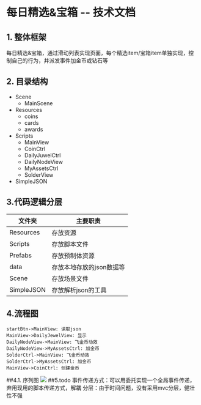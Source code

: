 ﻿# 每日精选&宝箱 -- 技术文档

## 1. 整体框架
每日精选&宝箱，通过滑动列表实现页面，每个精选item/宝箱item单独实现，控制自己的行为，并派发事件加金币或钻石等
## 2. 目录结构
* Scene
   * MainScene
* Resources
   * coins
   * cards
   * awards
* Scripts
   * MainView
   * CoinCtrl
   * DailyJuwelCtrl
   * DailyNodeView
   * MyAssetsCtrl
   * SolderView
* SimpleJSON

## 3.代码逻辑分层
|文件夹        |主要职责                  |
|-----------   |----------              |
|Resources     |存放资源                  |
|Scripts       |存放脚本文件              |
|Prefabs       |存放预制体资源            |
|data          |存放本地存放的json数据等  |
|Scene         |存放场景文件              |
|SimpleJSON    |存放解析json的工具        |
## 4.流程图
```sequence
startBtn->MainView: 读取json
MainView->DailyJewelView: 显示
DailyNodeView->MainView: 飞金币动效
DailyNodeView->MyAssetsCtrl: 加金币
SolderCtrl->MainView: 飞金币动效
SolderCtrl->MyAssetsCtrl: 加金币
MainView->CoinCtrl: 创建金币
```
##4.1. 序列图
![](https://github.com/89trillion-wangjian/DailyAward/tree/master/dailyJewel/Assets/Resources)
##5.todo
事件传递方式：可以用委托实现一个全局事件传递，弃用现用的脚本传递方式，解耦
分层：由于时间问题，没有采用mvc分层，健壮性不强
